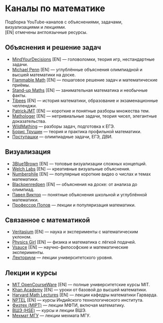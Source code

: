# Каналы по математике

Подборка YouTube-каналов с объяснениями, задачами, визуализациями и лекциями.  
[EN] отмечены англоязычные ресурсы.  


## Объяснения и решение задач
- [MindYourDecisions](https://www.youtube.com/@MindYourDecisions) [EN] — головоломки, теория игр, нестандартные задачи.  
- [Michael Penn](https://www.youtube.com/@MichaelPennMath) [EN] — углублённые объяснения олимпиадной и высшей математики на доске.
- [Flammable Math](https://www.youtube.com/@FlammableMath) [EN] — пошаговое решение задач и математические приёмы.  
- [Stand-up Maths](https://www.youtube.com/@standupmaths) [EN] — занимательная математика и необычные факты.  
- [Tibees](https://www.youtube.com/@Tibees) [EN] — история математики, образование и экзаменационные челленджи.  
- [PatrickJMT](https://www.youtube.com/@patrickjmt) [EN] — короткие и понятные разборы множества тем.  
- [Mathologer](https://www.youtube.com/@Mathologer) [EN] — нетривиальные задачи, теория чисел, элегантные доказательства.  
- [WildMathing](https://www.youtube.com/c/WildMathing) — разборы задач, подготовка к ЕГЭ.  
- [Борис Трушин](https://www.youtube.com/@trushinbv) — теория и практика профильной математики.  
- [Поступашки](https://www.youtube.com/@Postupashki) — олимпиадные задачи, ЕГЭ, ДВИ.  

## Визуализация
- [3Blue1Brown](https://www.youtube.com/@3blue1brown) [EN] — топовые визуализации сложных концепций.  
- [Welch Labs](https://www.youtube.com/@WelchLabsChannel) [EN] — креативные визуальные объяснения.  
- [Numberphile](https://www.youtube.com/@numberphile) [EN] — популярные короткие видео о числах и темах математики.  
- [Blackpenredpen](https://www.youtube.com/@blackpenredpen) [EN] — объяснения на доске: от анализа до олимпиад.
- [Павел Виктор](https://www.youtube.com/@pavelviktor) — понятные объяснения школьной и углублённой математики.  
- [Профессор Попов](https://www.youtube.com/@popovmath) — лекции и популяризация математики.  

## Связанное с математикой
- [Veritasium](https://www.youtube.com/@veritasium) [EN] — наука и эксперименты с математическим уклоном.  
- [Physics Girl](https://www.youtube.com/@physicsgirl) [EN] — физика и математика с лёгкой подачей.  
- [Vsauce](https://www.youtube.com/@Vsauce) [EN] — научно-философские и математические эксперименты.
- [Лекториум](https://www.youtube.com/@LektoriumTV) — лекции университетского уровня.  

## Лекции и курсы
- [MIT OpenCourseWare](https://www.youtube.com/@mitocw) [EN] — полные университетские курсы MIT.  
- [Khan Academy](https://www.youtube.com/@khanacademy) [EN] — уроки от базовой до высшей математики.  
- [Harvard Math Lectures](https://www.youtube.com/@HarvardMath) [EN] — лекции кафедры математики Гарварда.  
- [NPTEL](https://www.youtube.com/@nptelhrd) [EN] — курсы Индийского технологического института.
- [Физтех (MIPT)](https://www.youtube.com/@mipt) — лекции МФТИ, включая математику.  
- [ВШЭ (HSE)](https://www.youtube.com/@hse_university) — курсы и лекции ВШЭ.  
- [Мехмат МГУ](https://www.youtube.com/@mathmsu) — лекции мехмата МГУ.  
